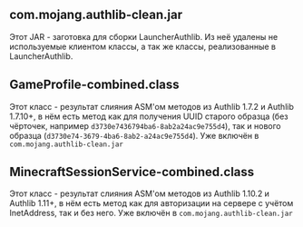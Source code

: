 com.mojang.authlib-clean.jar
-----------------
Этот JAR - заготовка для сборки LauncherAuthlib.
Из неё удалены не используемые клиентом классы, а так же классы, реализованные в LauncherAuthlib.

GameProfile-combined.class
--------------------------
Этот класс - результат слияния ASM'ом методов из Authlib 1.7.2 и Authlib 1.7.10+, в нём есть метод как для получения
UUID старого образца (без чёрточек, например `d3730e7436794ba6-8ab2a24ac9e755d4`),
так и нового образца (`d3730e74-3679-4ba6-8ab2-a24ac9e755d4`). Уже включён в `com.mojang.authlib-clean.jar`

MinecraftSessionService-combined.class
--------------------------------------
Этот класс - результат слияния ASM'ом методов из Authlib 1.10.2 и Authlib 1.11+, в нём есть метод как для авторизации
на сервере с учётом InetAddress, так и без него. Уже включён в `com.mojang.authlib-clean.jar`
